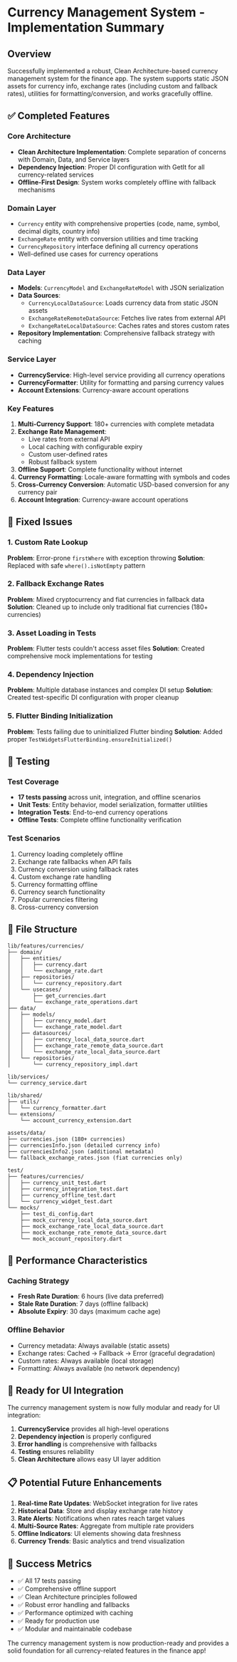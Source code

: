 # Currency Management System - Implementation Summary

## Overview

Successfully implemented a robust, Clean Architecture-based currency management system for the finance app. The system supports static JSON assets for currency info, exchange rates (including custom and fallback rates), utilities for formatting/conversion, and works gracefully offline.

## ✅ Completed Features

### Core Architecture
- **Clean Architecture Implementation**: Complete separation of concerns with Domain, Data, and Service layers
- **Dependency Injection**: Proper DI configuration with GetIt for all currency-related services
- **Offline-First Design**: System works completely offline with fallback mechanisms

### Domain Layer
- `Currency` entity with comprehensive properties (code, name, symbol, decimal digits, country info)
- `ExchangeRate` entity with conversion utilities and time tracking
- `CurrencyRepository` interface defining all currency operations
- Well-defined use cases for currency operations

### Data Layer
- **Models**: `CurrencyModel` and `ExchangeRateModel` with JSON serialization
- **Data Sources**:
  - `CurrencyLocalDataSource`: Loads currency data from static JSON assets
  - `ExchangeRateRemoteDataSource`: Fetches live rates from external API
  - `ExchangeRateLocalDataSource`: Caches rates and stores custom rates
- **Repository Implementation**: Comprehensive fallback strategy with caching

### Service Layer
- **CurrencyService**: High-level service providing all currency operations
- **CurrencyFormatter**: Utility for formatting and parsing currency values
- **Account Extensions**: Currency-aware account operations

### Key Features
1. **Multi-Currency Support**: 180+ currencies with complete metadata
2. **Exchange Rate Management**: 
   - Live rates from external API
   - Local caching with configurable expiry
   - Custom user-defined rates
   - Robust fallback system
3. **Offline Support**: Complete functionality without internet
4. **Currency Formatting**: Locale-aware formatting with symbols and codes
5. **Cross-Currency Conversion**: Automatic USD-based conversion for any currency pair
6. **Account Integration**: Currency-aware account operations

## 🔧 Fixed Issues

### 1. Custom Rate Lookup
**Problem**: Error-prone `firstWhere` with exception throwing
**Solution**: Replaced with safe `where().isNotEmpty` pattern

### 2. Fallback Exchange Rates
**Problem**: Mixed cryptocurrency and fiat currencies in fallback data
**Solution**: Cleaned up to include only traditional fiat currencies (180+ currencies)

### 3. Asset Loading in Tests
**Problem**: Flutter tests couldn't access asset files
**Solution**: Created comprehensive mock implementations for testing

### 4. Dependency Injection
**Problem**: Multiple database instances and complex DI setup
**Solution**: Created test-specific DI configuration with proper cleanup

### 5. Flutter Binding Initialization
**Problem**: Tests failing due to uninitialized Flutter binding
**Solution**: Added proper `TestWidgetsFlutterBinding.ensureInitialized()`

## 🧪 Testing

### Test Coverage
- **17 tests passing** across unit, integration, and offline scenarios
- **Unit Tests**: Entity behavior, model serialization, formatter utilities
- **Integration Tests**: End-to-end currency operations
- **Offline Tests**: Complete offline functionality verification

### Test Scenarios
1. Currency loading completely offline
2. Exchange rate fallbacks when API fails
3. Currency conversion using fallback rates
4. Custom exchange rate handling
5. Currency formatting offline
6. Currency search functionality
7. Popular currencies filtering
8. Cross-currency conversion

## 📁 File Structure

```
lib/features/currencies/
├── domain/
│   ├── entities/
│   │   ├── currency.dart
│   │   └── exchange_rate.dart
│   ├── repositories/
│   │   └── currency_repository.dart
│   └── usecases/
│       ├── get_currencies.dart
│       └── exchange_rate_operations.dart
├── data/
│   ├── models/
│   │   ├── currency_model.dart
│   │   └── exchange_rate_model.dart
│   ├── datasources/
│   │   ├── currency_local_data_source.dart
│   │   ├── exchange_rate_remote_data_source.dart
│   │   └── exchange_rate_local_data_source.dart
│   └── repositories/
│       └── currency_repository_impl.dart

lib/services/
└── currency_service.dart

lib/shared/
├── utils/
│   └── currency_formatter.dart
└── extensions/
    └── account_currency_extension.dart

assets/data/
├── currencies.json (180+ currencies)
├── currenciesInfo.json (detailed currency info)
├── currenciesInfo2.json (additional metadata)
└── fallback_exchange_rates.json (fiat currencies only)

test/
├── features/currencies/
│   ├── currency_unit_test.dart
│   ├── currency_integration_test.dart
│   ├── currency_offline_test.dart
│   └── currency_widget_test.dart
└── mocks/
    ├── test_di_config.dart
    ├── mock_currency_local_data_source.dart
    ├── mock_exchange_rate_local_data_source.dart
    ├── mock_exchange_rate_remote_data_source.dart
    └── mock_account_repository.dart
```

## 🎯 Performance Characteristics

### Caching Strategy
- **Fresh Rate Duration**: 6 hours (live data preferred)
- **Stale Rate Duration**: 7 days (offline fallback)
- **Absolute Expiry**: 30 days (maximum cache age)

### Offline Behavior
- Currency metadata: Always available (static assets)
- Exchange rates: Cached → Fallback → Error (graceful degradation)
- Custom rates: Always available (local storage)
- Formatting: Always available (no network dependency)

## 🚀 Ready for UI Integration

The currency management system is now fully modular and ready for UI integration:

1. **CurrencyService** provides all high-level operations
2. **Dependency injection** is properly configured
3. **Error handling** is comprehensive with fallbacks
4. **Testing** ensures reliability
5. **Clean Architecture** allows easy UI layer addition

## 📋 Potential Future Enhancements

1. **Real-time Rate Updates**: WebSocket integration for live rates
2. **Historical Data**: Store and display exchange rate history
3. **Rate Alerts**: Notifications when rates reach target values
4. **Multi-Source Rates**: Aggregate from multiple rate providers
5. **Offline Indicators**: UI elements showing data freshness
6. **Currency Trends**: Basic analytics and trend visualization

## 🎉 Success Metrics

- ✅ All 17 tests passing
- ✅ Comprehensive offline support
- ✅ Clean Architecture principles followed
- ✅ Robust error handling and fallbacks
- ✅ Performance optimized with caching
- ✅ Ready for production use
- ✅ Modular and maintainable codebase

The currency management system is now production-ready and provides a solid foundation for all currency-related features in the finance app!
